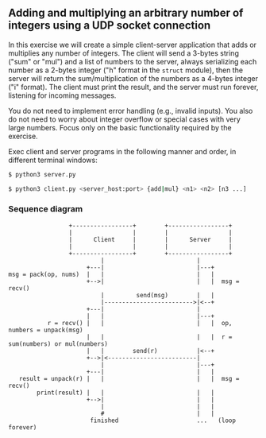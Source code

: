 ## Adding and multiplying an arbitrary number of integers using a UDP socket connection
In this exercise we will create a simple client-server application that adds or multiplies any number of integers. The client will send a 3-bytes string ("sum" or "mul") and a list of numbers to the server, always serializing each number as a 2-bytes integer ("h" format in the `struct` module), then the server will return the sum/multiplication of the numbers as a 4-bytes integer ("i" format). The client must print the result, and the server must run forever, listening for incoming messages.

You do not need to implement error handling (e.g., invalid inputs). You also do not need to worry about integer overflow or special cases with very large numbers. Focus only on the basic functionality required by the exercise.

Exec client and server programs in the following manner and order, in different terminal windows:
```bash
$ python3 server.py
```
```bash
$ python3 client.py <server_host:port> {add|mul} <n1> <n2> [n3 ...]
```

### Sequence diagram

```
                 +-----------------+        +-----------------+
                 |                 |        |                 |
                 |      Client     |        |      Server     |
                 |                 |        |                 |
                 +-----------------+        +-----------------+
                          |                          |
                      +---|                          |---+
msg = pack(op, nums)  |   |                          |   |
                      +-->|                          |   |  msg = recv()
                          |         send(msg)        |   |
                          |------------------------->|<--+
                      +---|                          |
                      |   |                          |---+
           r = recv() |   |                          |   |  op, numbers = unpack(msg)
                      |   |                          |   |  r = sum(numbers) or mul(numbers)
                      |   |        send(r)           |<--+
                      +-->|<-------------------------|
                          |                          |---+
                      +---|                          |   |
   result = unpack(r) |   |                          |   |  msg = recv()
        print(result) |   |                          |   |
                      +-->|                          |   |
                          |                          |   |
                          #                          |   |
                       finished                      ...   (loop forever)
```
